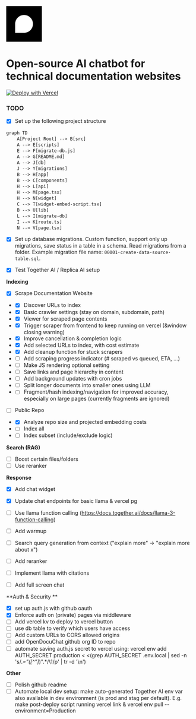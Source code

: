 <a href="https://www.opendocuchat.com">
  <img src="./public/image/logo.svg" width="96px" alt="OpenDocuChat logo" />
</a>

# Open-source AI chatbot for technical documentation websites

[![Deploy with Vercel](https://vercel.com/button)](https://vercel.com/new/clone?repository-url=https%3A%2F%2Fgithub.com%2Fopendocuchat%2Fopendocuchat.git&project-name=opendocuchat&repository-name=opendocuchat&integration-ids=oac_PGzKMq4GfxF6TOqZfpFdrTXN&stores=%5B%7B%22type%22%3A%22postgres%22%2C%22envVarPrefix%22%3A%22MY_WEB%22%7D%2C%7B%22type%22%3A%22kv%22%7D%5D)

### TODO

- [x] Set up the following project structure

```mermaid
graph TD
    A[Project Root] --> B[src]
    A --> E[scripts]
    E --> F[migrate-db.js]
    A --> G[README.md]
    A --> J[db]
    J --> Y[migrations]
    B --> H[app]
    B --> C[components]
    H --> L[api]
    H --> M[page.tsx]
    H --> N[widget]
    C --> T[widget-embed-script.tsx]
    B --> U[lib]
    L --> I[migrate-db]
    I --> K[route.ts]
    N --> V[page.tsx]
```

- [x] Set up database migrations. Custom function, support only up migrations, save status in a table in a schema. Read migrations from a folder. Example migration file name: `00001-create-data-source-table.sql`.

- [x] Test Together AI / Replica AI setup

**Indexing**
- [X] Scrape Documentation Website
- - [X] Discover URLs to index
- - [X] Basic crawler settings (stay on domain, subdomain, path)
- - [X] Viewer for scraped page contents
- - [X] Trigger scraper from frontend to keep running on vercel (&window closing warning)
- - [X] Improve cancellation & completion logic
- - [X] Add selected URLs to index, with cost estimate
- - [X] Add cleanup function for stuck scrapers
- - [ ] Add scraping progress indicator (# scraped vs queued, ETA, ...)
- - [ ] Make JS rendering optional setting
- - [ ] Save links and page hierarchy in content
- - [ ] Add background updates with cron jobs
- - [ ] Split longer documents into smaller ones using LLM
- - [ ] Fragment/hash indexing/navigation for improved accuracy, especially on large pages (currently fragments are ignored)
- [ ] Public Repo
- - [X] Analyze repo size and projected embedding costs
- - [ ] Index all
- - [ ] Index subset (include/exclude logic)

**Search (RAG)**
- [ ] Boost certain files/folders
- [ ] Use reranker

**Response**
- [X] Add chat widget
- [X] Update chat endpoints for basic llama & vercel pg 
- [ ] Use llama function calling (https://docs.together.ai/docs/llama-3-function-calling)
- [ ] Add warmup
- [ ] Search query generation from context ("explain more" -> "explain more about x")
- [ ] Add reranker
- [ ] Implement llama with citations
- [ ] Add full screen chat


**Auth & Security **
- [x] set up auth.js with github oauth
- [X] Enforce auth on (private) pages via middleware
- [ ] Add vercel kv to deploy to vercel button
- [ ] use db table to verify which users have access
- [ ] Add custom URLs to CORS allowed origins
- [ ] add OpenDocuChat github org ID to repo
- [ ] automate saving auth.js secret to vercel using: vercel env add AUTH_SECRET production < <(grep AUTH_SECRET .env.local | sed -n 's/.*="\([^"]*\)".*/\1/p' | tr -d '\n')

**Other**
- [ ] Polish github readme
- [ ] Automate local dev setup: make auto-generated Together AI env var also available in dev environment (is prod and stag per default). E.g. make post-deploy script running vercel link & vercel env pull --environment=Production
